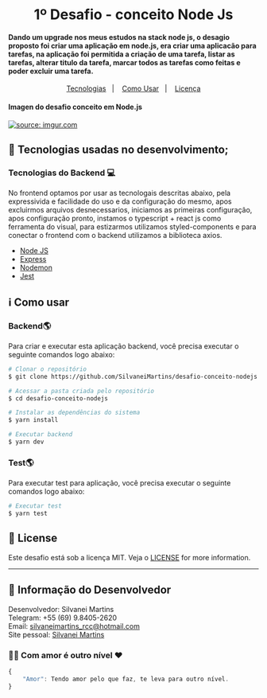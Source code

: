 <h1 align="center">
    1º Desafio - conceito Node Js
</h1>

<h4 align="left">
Dando um upgrade nos meus estudos na stack node js, o desagio proposto foi criar uma aplicação em node.js, era criar uma aplicacão para tarefas, na aplicação foi permitida a criação de uma tarefa, listar  as tarefas, alterar titulo da tarefa, marcar todos as tarefas como feitas e poder excluir uma tarefa.
</h4>

<p align="center">
  <a href="#rocket-tecnologias">Tecnologias</a>&nbsp;&nbsp;&nbsp;|&nbsp;&nbsp;&nbsp;
  <a href="#information_source-como-usar">Como Usar</a>&nbsp;&nbsp;&nbsp;|&nbsp;&nbsp;&nbsp;
  <a href="#memo-license">Licença</a>
</p>

<h4 align="left">
  Imagen do desafio conceito em Node.js
</h4>
<a href="https://imgur.com/V49dYNL"><img src="https://i.imgur.com/V49dYNL.png" title="source: imgur.com" /></a>

## :rocket: Tecnologias usadas no desenvolvimento;

### Tecnologias do Backend :computer:
No frontend optamos por usar as tecnologais descritas abaixo, pela expressivida e facilidade do uso e da configuração do mesmo, apos excluirmos arquivos desnecessarios, iniciamos as primeiras configuração, apos configuração pronto, instamos o typescript + react js como ferramenta do visual, para estizarmos utilizamos styled-components e para conectar o frontend com o backend utilizamos a biblioteca axios.

-  [Node JS](https://nodejs.org/en/)
-  [Express](https://expressjs.com/pt-br/)
-  [Nodemon](https://github.com/remy/nodemon)
-  [Jest](https://github.com/facebook/jest)

## :information_source: Como usar

### Backend:earth_americas:
Para criar e executar esta aplicação backend, você precisa executar o seguinte comandos logo abaixo:

```bash
# Clonar o repositório
$ git clone https://github.com/SilvaneiMartins/desafio-conceito-nodejs

# Acessar a pasta criada pelo repositório
$ cd desafio-conceito-nodejs

# Instalar as dependências do sistema
$ yarn install

# Executar backend
$ yarn dev
```


### Test:earth_americas:
Para executar test para aplicação, você precisa executar o seguinte comandos logo abaixo:

```bash
# Executar test
$ yarn test
```


## :memo: License
Este desafio está sob a licença MIT. Veja o [LICENSE](https://github.com/SilvaneiMartins/desafio-conceito-nodejs/blob/master/LICENSE) for more information.

---

## 👩 Informação do Desenvolvedor
Desenvolvedor: Silvanei Martins<br>
Telegram: +55 (69) 9.8405-2620 <br>
Email: silvaneimartins_rcc@hotmail.com<br>
Site pessoal: <a href="https://silvaneimartins.com.br/">Silvanei Martins</a><br>

### 🤜🤛 Com amor é outro nível ❤
```js
{
    "Amor": Tendo amor pelo que faz, te leva para outro nível.
}
```
